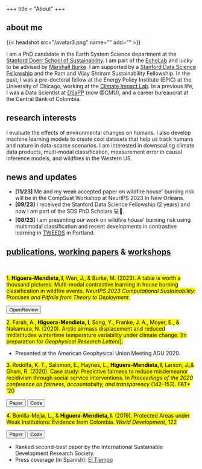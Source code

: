 +++
title = "About"
+++

## about me 

{{< headshot src="/avatar3.png" name="" add="" >}}

I am a PhD candidate in the Earth System Science department at the [Stanford
Doerr School of Sustainability][5]. I am part of the [EchoLab][6] and lucky to
be advised by [Marshall Burke][7]. I am supported by a [Stanford Data Science
Fellowship][9] and the Ram and Vijay Shriram Sustainability Fellowship. In the
past, I was a pre-doctoral fellow at the Energy Policy Institute (EPIC) at the
University of Chicago, working at the [Climate Impact Lab][3]. In a previous
life, I was a Data Scientist at [DSaPP][4] (now @CMU), and a career bureaucrat
at the Central Bank of Colombia. 

## research interests

I evaluate the effects of environmental changes on humans. I also develop
machine learning models to create cool datasets that help us track humans and
nature in data-scarce scenarios. I am interested in downscaling climate data
products, multi-modal classification, measurement error in causal inference
models, and wildfires in the Western US.

## news and updates

  
  - **[11/23]** Me and my ~~weak~~ accepted paper on wildfire house' burning
    risk will be in the CompSust Workshop at NeurIPS 2023 in New Orleans. 
  - **[09/23]** I received the Stanford Data Science Fellowship (2 years) and
    now I am part of the SDS PhD Scholars 💻🤖.
  - **[08/23]** I am presenting our work on wildfire house' burning risk using
    multimodal classification and recent developments in contrastive learning
    in [TWEEDS][8] in Portland.

## <u class="publications">publications</u>, <u class="working">working papers</u> & <u class="conferences">workshops</u>
 
<p>&nbsp;</p>

<mark class="confm">1. **Higuera-Mendieta, I**, Wen, J., & Burke, M. (2023). A table is worth a thousand pictures: Multi-modal contrastive learning in house burning classification in wildfire events. *NeurIPS 2023 Computational Sustainability: Promises and Pitfalls from Theory to Deployment*.</mark>
   
   <button class="button" onclick="location.href='https://openreview.net/forum?id=7KTQsrUIOy'" id="paper-button">OpenReview</button>
   
<mark class="workm">2. Farah, A., **Higuera-Mendieta, I**, Song, Y., Franke, J. A., Moyer, E.,
   & Nakamura, N. (2020). Arctic airmass displacement and reduced midlatitudes
   wintertime temperature variability under climate change. [In preparation for
   *Geophysical Research Letters*].</mark> 
   - Presented at the American Geophysical Union Meeting AGU  2020.

<mark class="pubm">3. Rodolfa, K. T., Salomon, E., Haynes, L., **Higuera-Mendieta, I**, Larson, J.,& Ghani, R. (2020). Case study: Predictive fairness to reduce misdemeanor
   recidivism through social service interventions. In *Proceedings of the 2020
   conference on fairness, accountability, and transparency* (142–153). FAT\* '20</mark>
   
   <button class="button" onclick="location.href='https://arxiv.org/abs/2001.09233'" id="paper-button">Paper</button>
   <button class="button" onclick="location.href='https://github.com/dssg/aequitas'" id="code-button">Code</button>

<mark class="pubm">4. Bonilla-Mejia, L., & **Higuera-Mendieta, I.** (2019). Protected Areas under Weak Institutions: Evidence from Colombia. *World Development*, 122</mark> 
   
   <button class="button" onclick="location.href='https://www.sciencedirect.com/science/article/pii/S0305750X19301718'" id="paper-button">Paper</button>
   <button class="button" onclick="location.href='https://github.com/banco-republica-research/deforestacion'" id="code-button">Code</button>
 
   - Ranked second-best paper by the International Sustainable Development
      Research Society.
   - Press coverage (in Spanish): [El Tiempo][1]


[1]: https://www.eltiempo.com/vida/medio-ambiente/deforestacion-en-colombia-territorios-colectivos-para-frenarla-379204
[3]: http://www.impactlab.org/ 
[4]: http://www.datasciencepublicpolicy.org/
[5]: https://sustainability.stanford.edu/
[6]: https://www.stanfordecholab.com/
[7]: https://web.stanford.edu/~mburke/
[8]: https://tweeds.io/
[9]: https://datascience.stanford.edu/programs/stanford-data-science-scholars-program
